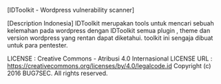 [IDToolkit - Wordpress vulnerability scanner]

[Description Indonesia]
IDToolkit merupakan tools untuk mencari sebuah kelemahan 
pada wordpress dengan IDToolkit semua plugin , theme dan version wordpress
yang rentan dapat diketahui. toolkit ini sengaja dibuat untuk para pentester.

LICENSE       : Creative Commons - Atribusi 4.0 Internasional
LICENSE URL   : https://creativecommons.org/licenses/by/4.0/legalcode.id
Copyright (c) 2016 BUG7SEC. All rights reserved.
